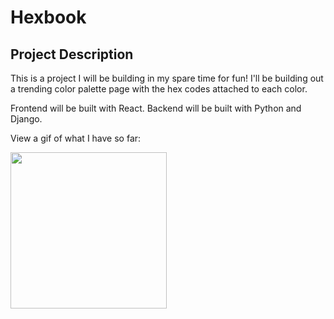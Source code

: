 # Hexbook

## Project Description

This is a project I will be building in my spare time for fun! I'll be building out a trending color palette page with the hex codes attached to each color.

Frontend will be built with React. Backend will be built with Python and Django.

View a gif of what I have so far:

<img src="https://res.cloudinary.com/dxqwpud0l/image/upload/v1643785390/Screen_Recording_2022-02-01_at_11_02_09_PM_AdobeCreativeCloudExpress_myn5nk.gif" width="250" height="250"/>